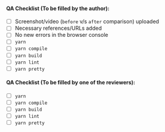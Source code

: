 #### QA Checklist (To be filled by the author):

- [ ] Screenshot/video (`before` v/s `after` comparison) uploaded
- [ ] Necessary references/URLs added
- [ ] No new errors in the browser console
- [ ] `yarn`
- [ ] `yarn compile`
- [ ] `yarn build`
- [ ] `yarn lint`
- [ ] `yarn pretty`

#### QA Checklist (To be filled by one of the reviewers):

- [ ] `yarn`
- [ ] `yarn compile`
- [ ] `yarn build`
- [ ] `yarn lint`
- [ ] `yarn pretty`
